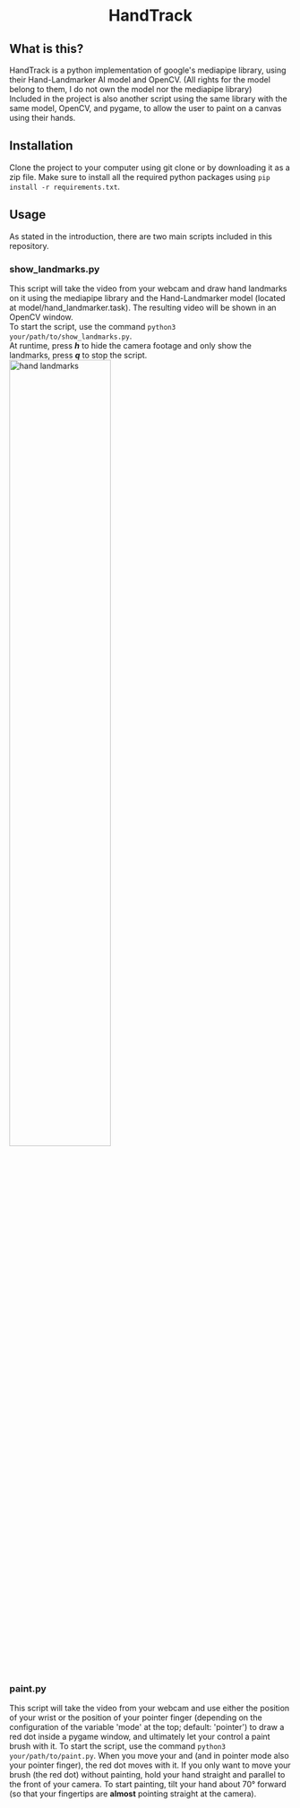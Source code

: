 <h1 style="text-align: center;">HandTrack</h1>
<h2>What is this?</h2>
HandTrack is a python implementation of google's mediapipe library, using their Hand-Landmarker AI model and OpenCV. (All rights for the model belong to them, I do not own the model nor the mediapipe library)<br>
Included in the project is also another script using the same library with the same model, OpenCV, and pygame, to allow the user to paint on a canvas using their hands.

## Installation
Clone the project to your computer using git clone or by downloading it as a zip file. Make sure to install all the required python packages using ```pip install -r requirements.txt```.

## Usage
As stated in the introduction, there are two main scripts included in this repository.
### show_landmarks.py
This script will take the video from your webcam and draw hand landmarks on it using the mediapipe library and the Hand-Landmarker model (located at model/hand_landmarker.task). The resulting
video will be shown in an OpenCV window. <br>
To start the script, use the command ```python3 your/path/to/show_landmarks.py```.<br>
At runtime, press ***h*** to hide the camera footage and only show the landmarks, press ***q*** to stop the script.<br>
<img width="60%" alt="hand landmarks" src="https://github.com/MarshiDev/HandMouse/assets/97107764/fff6333b-cd53-4c6e-ba4c-7329eb99af32">
### paint.py
This script will take the video from your webcam and use either the position of your wrist or the position of your pointer finger (depending on the configuration of the variable 'mode' at the top; default: 'pointer')
to draw a red dot inside a pygame window, and ultimately let your control a paint brush with it. To start the script, use the command ```python3 your/path/to/paint.py```.
When you move your and (and in pointer mode also your pointer finger), the red dot moves with it. If you only want to move your brush (the red dot) without painting, hold your hand straight and parallel to the front of your camera.
To start painting, tilt your hand about 70° forward (so that your fingertips are <b>almost</b> pointing straight at the camera).
